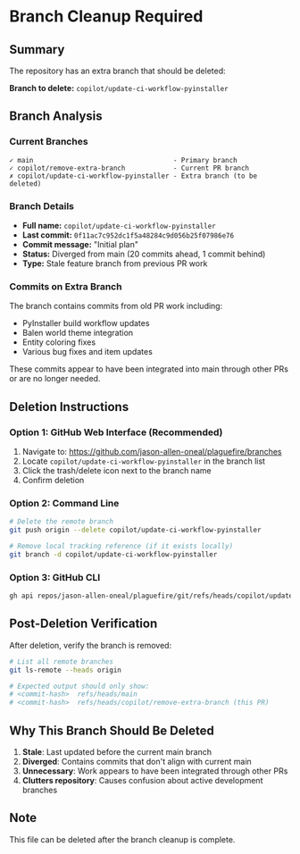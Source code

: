 # Branch Cleanup Required

## Summary

The repository has an extra branch that should be deleted:

**Branch to delete:** `copilot/update-ci-workflow-pyinstaller`

## Branch Analysis

### Current Branches
```
✓ main                                   - Primary branch
✓ copilot/remove-extra-branch            - Current PR branch
✗ copilot/update-ci-workflow-pyinstaller - Extra branch (to be deleted)
```

### Branch Details
- **Full name:** `copilot/update-ci-workflow-pyinstaller`
- **Last commit:** `0f11ac7c952dc1f5a48284c9d056b25f07986e76`
- **Commit message:** "Initial plan"
- **Status:** Diverged from main (20 commits ahead, 1 commit behind)
- **Type:** Stale feature branch from previous PR work

### Commits on Extra Branch
The branch contains commits from old PR work including:
- PyInstaller build workflow updates
- Balen world theme integration
- Entity coloring fixes
- Various bug fixes and item updates

These commits appear to have been integrated into main through other PRs or are no longer needed.

## Deletion Instructions

### Option 1: GitHub Web Interface (Recommended)
1. Navigate to: https://github.com/jason-allen-oneal/plaguefire/branches
2. Locate `copilot/update-ci-workflow-pyinstaller` in the branch list
3. Click the trash/delete icon next to the branch name
4. Confirm deletion

### Option 2: Command Line
```bash
# Delete the remote branch
git push origin --delete copilot/update-ci-workflow-pyinstaller

# Remove local tracking reference (if it exists locally)
git branch -d copilot/update-ci-workflow-pyinstaller
```

### Option 3: GitHub CLI
```bash
gh api repos/jason-allen-oneal/plaguefire/git/refs/heads/copilot/update-ci-workflow-pyinstaller -X DELETE
```

## Post-Deletion Verification

After deletion, verify the branch is removed:

```bash
# List all remote branches
git ls-remote --heads origin

# Expected output should only show:
# <commit-hash>  refs/heads/main
# <commit-hash>  refs/heads/copilot/remove-extra-branch (this PR)
```

## Why This Branch Should Be Deleted

1. **Stale**: Last updated before the current main branch
2. **Diverged**: Contains commits that don't align with current main
3. **Unnecessary**: Work appears to have been integrated through other PRs
4. **Clutters repository**: Causes confusion about active development branches

## Note

This file can be deleted after the branch cleanup is complete.
